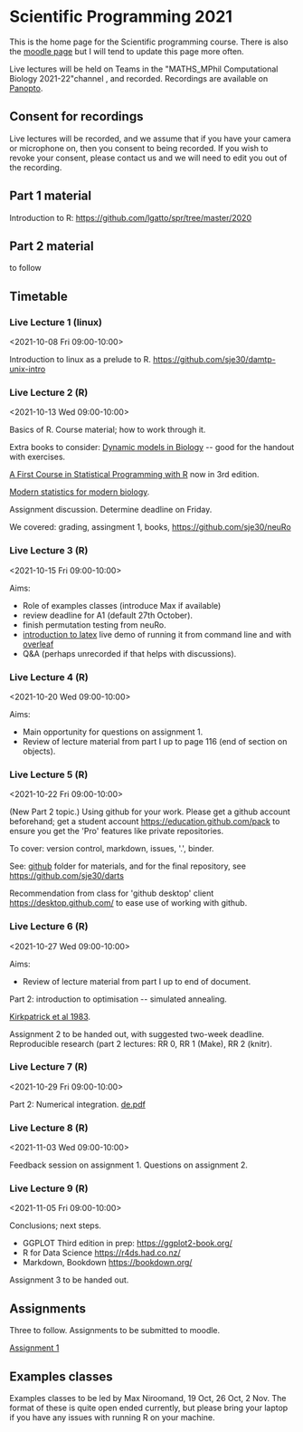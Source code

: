 # Scientific Programming 2021

This is the home page for the Scientific programming course.  There is
also the [moodle
page](https://www.vle.cam.ac.uk/course/view.php?id=228882) but I will
tend to update this page more often.

Live lectures will be held on Teams in the "MATHS_MPhil Computational
Biology 2021-22"channel , and recorded.  Recordings are available on
[Panopto](https://cambridgelectures.cloud.panopto.eu/Panopto/Pages/Sessions/List.aspx?folderID=3c6afa11-8d52-45f2-9b38-adb00100a1a0).

## Consent for recordings

Live lectures will be recorded, and we assume that if you have your
camera or microphone on, then you consent to being recorded.  If you
wish to revoke your consent, please contact us and we will need to
edit you out of the recording.

## Part 1 material

Introduction to R: https://github.com/lgatto/spr/tree/master/2020

## Part 2 material 

to follow


## Timetable

###  Live Lecture 1 (linux)
<2021-10-08 Fri 09:00-10:00>

Introduction to linux as a prelude to R.
https://github.com/sje30/damtp-unix-intro

###  Live Lecture 2 (R)
<2021-10-13 Wed 09:00-10:00>

Basics of R.  Course material; how to work through it.

Extra books to consider: 
[Dynamic models in Biology](https://github.com/ellner/DMB-supplements)
-- good for the handout with exercises.

[A First Course in Statistical Programming with R](https://www.cambridge.org/highereducation/books/a-first-course-in-statistical-programming-with-r/0CEDD40A37D273025535A03F1156A2CF#overview)
now in 3rd edition.

[Modern statistics for modern biology](https://www.huber.embl.de/msmb/).




Assignment discussion.  Determine deadline on Friday.

We covered: grading, assingment 1, books, https://github.com/sje30/neuRo

###  Live Lecture 3 (R)
<2021-10-15 Fri 09:00-10:00>

Aims:

- Role of examples classes (introduce Max if available)
- review deadline for A1 (default 27th October).
- finish permutation testing from neuRo.
- [introduction to latex](https://github.com/sje30/latex101) live demo
  of running it from command line and with [overleaf](https://overleaf.com)
- Q&A (perhaps unrecorded if that helps with discussions).




###  Live Lecture 4 (R)
<2021-10-20 Wed 09:00-10:00>

Aims:

- Main opportunity for questions on assignment 1.
- Review of lecture material from part I up to page 116 (end of
  section on objects).

###  Live Lecture 5 (R)
<2021-10-22 Fri 09:00-10:00>

(New Part 2 topic.) Using github for your work.  Please get a github
account beforehand; get a student account
https://education.github.com/pack to ensure you get the 'Pro' features
like private repositories.

To cover: version control, markdown, issues, '.', binder.

See: [github](github) folder for materials, and for the final
repository, see https://github.com/sje30/darts

Recommendation from class for 'github desktop' client
https://desktop.github.com/ to ease use of working with github.
	
###  Live Lecture 6 (R)
<2021-10-27 Wed 09:00-10:00>

Aims:
- Review of lecture material from part I up to end of document.

Part 2: introduction to optimisation -- simulated annealing.

[Kirkpatrick et al 1983](https://paperpile.com/app/p/c885cc7d-488e-0352-82ad-0de4045427c9).

Assignment 2 to be handed out, with suggested two-week deadline.
Reproducible research (part 2 lectures: RR 0, RR 1 (Make), RR 2 (knitr).

###  Live Lecture 7 (R)
<2021-10-29 Fri 09:00-10:00>

Part 2: Numerical integration. [de.pdf](de.pdf)

###  Live Lecture 8 (R)
<2021-11-03 Wed 09:00-10:00>

Feedback session on assignment 1.  Questions on assignment 2.

###  Live Lecture 9 (R)
<2021-11-05 Fri 09:00-10:00>

Conclusions; next steps.

- GGPLOT Third edition in prep: https://ggplot2-book.org/
- R for Data Science https://r4ds.had.co.nz/
- Markdown, Bookdown https://bookdown.org/

Assignment 3 to be handed out.

## Assignments

Three to follow.  Assignments to be submitted to moodle.


[Assignment 1](assigns/spa1-2021.pdf)


## Examples classes

Examples classes to be led by Max Niroomand, 19 Oct, 26 Oct, 2 Nov.
The format of these is quite open ended currently, but please bring
your laptop if you have any issues with running R on your machine.


